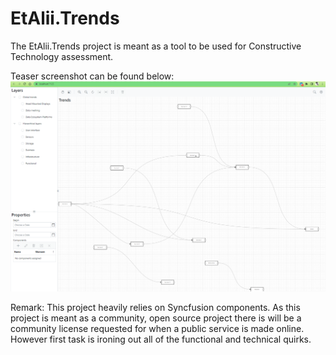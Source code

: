 # EtAlii.Trends

The EtAlii.Trends project is meant as a tool to be used for Constructive Technology assessment.

Teaser screenshot can be found below:
![Teaser 1](Documents/Capture-001.png)

Remark: This project heavily relies on Syncfusion components. As this project is meant as a community, open source project there is will be a community license requested for when a public service is made online. However first task is ironing out all of the functional and technical quirks.
